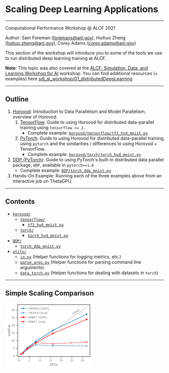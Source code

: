 # Scaling Deep Learning Applications

---

Computational Performance Workshop @ ALCF 2021

Author: Sam Foreman ([foremans@anl.gov](mailto:foremans@anl.gov)), Huihuo Zheng ([huhuo.zheng@anl.gov](mailto:huihuo.zheng@anl.gov)), Corey Adams ([corey.adams@anl.gov](mailto:corey.adams@anl.gov))

This section of the workshop will introduce you to some of the tools we use to run distributed deep learning training at ALCF.

**Note**: This topic was also covered at the [ALCF: Simulation, Data, and Learning Workshop for AI](https://github.com/argonne-lcf/sdl_ai_workshop) workshop. You can find additional resources (+ examples) here [sdl_ai_workshop/01_distributedDeepLearning](https://github.com/argonne-lcf/sdl_ai_workshop/blob/master/01_distributedDeepLearning/README.md)

---

## Outline

1. [Horovod](./horovod/README.md): Introduction to Data Parallelism and Model Parallelism, overview of Horovod.
   1. [TensorFlow](./horovod/tensorflow/README.md): Guide to using Horovod for distributed data-parallel training using `tensorflow >= 2.`
      - Complete example: [`horovod/tensorflow/tf2_hvd_mnist.py`](./horovod/tensorflow/tf2_hvd_mnist.py)
   2. [PyTorch](./horovod/torch/README.md): Guide to using Horovod for distributed data-parallel training using `pytorch` and the similarities / differences to using Horovod + TensorFlow.
      - Complete example: [`horovod/torch/torch_hvd_mnist.py`](./horovod/torch/torch_hvd_mnist.py)
2. [DDP (PyTorch)](./DDP/README.md): Guide to using PyTorch's built-in distributed data parallel package, `DDP`, available in `pytorch>=1.6`
   - Complete example: [`DDP/torch_ddp_mnist.py`](./DDP/torch_ddp_mnist.py)
3. Hands-On Example: Running each of the three examples above from an interactive job on ThetaGPU.

---

## Contents

- [`horovod/`](./horovod/README.md)
  - [`tensorflow/`](./horovod/tensorflow/README.md)
    - [`tf2_hvd_mnist.py`](./horovod/tensorflow/tf2_hvd_mnist.py)
  - [`torch/`](./horovod/torch/README.md)
    - [`torch_hvd_mnist.py`](./horovod/torch/torch_hvd_mnist.py)
- [`DDP/`](./DDP/README.md)
  - [`torch_ddp_mnist.py`](./DDP/torch_ddp_mnist.py)
- [`utils/`](./utils/)
  - [`io.py`](./utils/io.py)  (Helper functions for logging metrics, etc.)
  - [`parse_args.py`](./utils/parse_args.py) (Helper functions for parsing command line arguments)
  - [`data_torch.py`](./utils/data_torch.py) (Helper functions for dealing with datasets in `torch`)

---

## Simple Scaling Comparison

<img src="./images/scaling_transparent.png" alt="./images/pytorch_scaling.png" style="zoom:27%;" />

